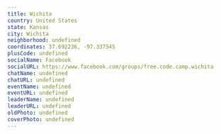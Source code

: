 ```yaml
---
title: Wichita
country: United States
state: Kansas
city: Wichita
neighborhood: undefined
coordinates: 37.692236, -97.337545
plusCode: undefined
socialName: Facebook
socialURL: https://www.facebook.com/groups/free.code.camp.wichita
chatName: undefined
chatURL: undefined
eventName: undefined
eventURL: undefined
leaderName: undefined
leaderURL: undefined
oldPhoto: undefined
coverPhoto: undefined
---
```

